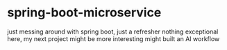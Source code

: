 # spring-boot-microservice
just messing around with spring boot, just a refresher nothing exceptional here, my next project might be more interesting might built an AI workflow
